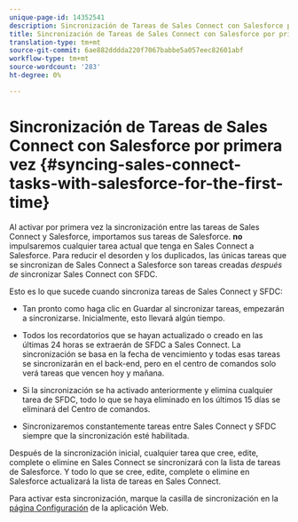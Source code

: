 ```yaml
---
unique-page-id: 14352541
description: Sincronización de Tareas de Sales Connect con Salesforce por primera vez - Documentos de marketing - Documentación del producto
title: Sincronización de Tareas de Sales Connect con Salesforce por primera vez
translation-type: tm+mt
source-git-commit: 6ae882dddda220f7067babbe5a057eec82601abf
workflow-type: tm+mt
source-wordcount: '283'
ht-degree: 0%

---
```



# Sincronización de Tareas de Sales Connect con Salesforce por primera vez {#syncing-sales-connect-tasks-with-salesforce-for-the-first-time}

Al activar por primera vez la sincronización entre las tareas de Sales Connect y Salesforce, importamos sus tareas de Salesforce. **no** impulsaremos cualquier tarea actual que tenga en Sales Connect a Salesforce. Para reducir el desorden y los duplicados, las únicas tareas que se sincronizan de Sales Connect a Salesforce son tareas creadas *después de* sincronizar Sales Connect con SFDC.

Esto es lo que sucede cuando sincroniza tareas de Sales Connect y SFDC:

- Tan pronto como haga clic en Guardar al sincronizar tareas, empezarán a sincronizarse. Inicialmente, esto llevará algún tiempo.

- Todos los recordatorios que se hayan actualizado o creado en las últimas 24 horas se extraerán de SFDC a Sales Connect. La sincronización se basa en la fecha de vencimiento y todas esas tareas se sincronizarán en el back-end, pero en el centro de comandos solo verá tareas que vencen hoy y mañana.

- Si la sincronización se ha activado anteriormente y elimina cualquier tarea de SFDC, todo lo que se haya eliminado en los últimos 15 días se eliminará del Centro de comandos.

- Sincronizaremos constantemente tareas entre Sales Connect y SFDC siempre que la sincronización esté habilitada.

Después de la sincronización inicial, cualquier tarea que cree, edite, complete o elimine en Sales Connect se sincronizará con la lista de tareas de Salesforce. Y todo lo que se cree, edite, complete o elimine en Salesforce actualizará la lista de tareas en Sales Connect.

Para activar esta sincronización, marque la casilla de sincronización en la [página Configuración](https://toutapp.com/login) de la aplicación Web.
